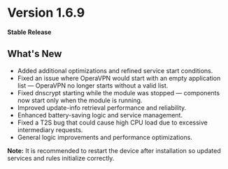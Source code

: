 # Version 1.6.9  
**Stable Release**

## What's New

- Added additional optimizations and refined service start conditions.
- Fixed an issue where OperaVPN would start with an empty application list — OperaVPN no longer starts without a valid list.
- Fixed dnscrypt starting while the module was stopped — components now start only when the module is running.
- Improved update-info retrieval performance and reliability.
- Enhanced battery-saving logic and service management.
- Fixed a T2S bug that could cause high CPU load due to excessive intermediary requests.
- General logic improvements and performance optimizations.

**Note:** It is recommended to restart the device after installation so updated services and rules initialize correctly.
